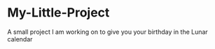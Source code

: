 # My-Little-Project
A small project I am working on to give you your birthday in the Lunar calendar
